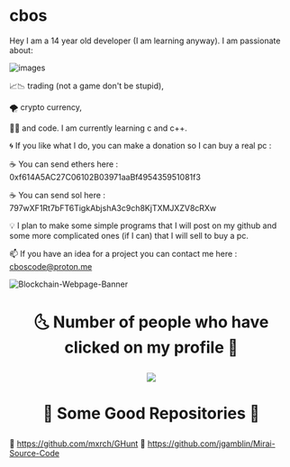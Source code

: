# cbos

Hey I am a 14 year old developer (I am learning anyway). I am passionate about:

![images](https://user-images.githubusercontent.com/108202522/184701176-eff977aa-873e-4954-bfc5-6cd60707b54e.jpg)

📈📉 trading (not a game don't be stupid), 

🌪️ crypto currency,

👨‍💻 and code. I am currently learning c and c++.

🌀 If you like what I do, you can make a donation so I can buy a real pc : 

☕ You can send ethers here : 0xf614A5AC27C06102B03971aaBf495435951081f3

☕ You can send sol here : 797wXF1Rt7bFT6TigkAbjshA3c9ch8KjTXMJXZV8cRXw

💡 I plan to make some simple programs that I will post on my github and some more complicated ones (if I can) that I will sell to buy a pc.

📫 If you have an idea for a project you can contact me here : cboscode@proton.me

![Blockchain-Webpage-Banner](https://user-images.githubusercontent.com/108202522/184701075-d5605c9e-5b6c-4d5f-ab2a-fe5ceb4d76a5.jpg)

# <p align="center">🌜 Number of people who have clicked on my profile 🌛</p>
<p align="center">
  <img src="https://profile-counter.glitch.me/cbospy/count.svg" />
</p>



# <p align="center">🏯 Some Good Repositories 🏯</p>

👺 https://github.com/mxrch/GHunt
🍙 https://github.com/jgamblin/Mirai-Source-Code

